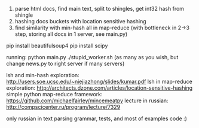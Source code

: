 1. parse html docs, find main text, split to shingles, get int32 hash from shingle
2. hashing docs buckets with location sensitive hashing
3. find similarity with min-hash
all in map-reduce (with bottleneck in 2->3 step, storing all docs in 1 server, see main.py)

pip install beautifulsoup4
pip install scipy


running:
python main.py
./stupid_worker.sh (as many as you wish, but change news.py to right server if many servers)


lsh and min-hash exploration: http://users.soe.ucsc.edu/~niejiazhong/slides/kumar.pdf
lsh in map-reduce exploration: http://architects.dzone.com/articles/location-sensitive-hashing
simple python map-reduce framework: https://github.com/michaelfairley/mincemeatpy
lecture in russian: http://compscicenter.ru/program/lecture/7329

only russian in text parsing grammar, tests, and most of examples code :)
